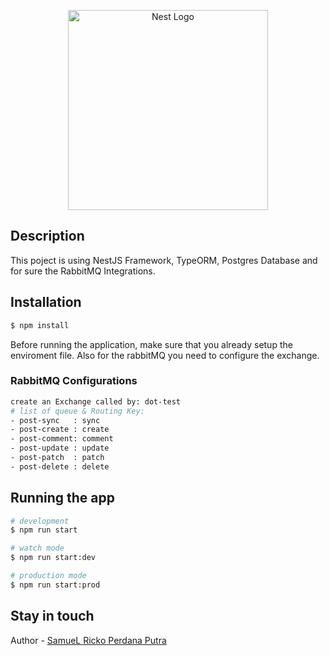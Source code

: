 <p align="center">
  <a href="http://nestjs.com/" target="blank"><img src="https://nestjs.com/img/logo_text.svg" width="320" alt="Nest Logo" /></a>
</p>

## Description

This poject is using NestJS Framework, TypeORM, Postgres Database and for sure the RabbitMQ Integrations.

## Installation

```bash
$ npm install
```

Before running the application, make sure that you already setup the enviroment file.
Also for the rabbitMQ you need to configure the exchange.

### RabbitMQ Configurations

```bash
create an Exchange called by: dot-test
# list of queue & Routing Key:
- post-sync   : sync
- post-create : create
- post-comment: comment
- post-update : update
- post-patch  : patch
- post-delete : delete
```

## Running the app

```bash
# development
$ npm run start

# watch mode
$ npm run start:dev

# production mode
$ npm run start:prod
```

## Stay in touch

Author - [SamueL Ricko Perdana Putra](https://www.linkedin.com/in/samuelricko/)
